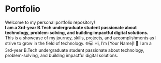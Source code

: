 # Portfolio
Welcome to my personal portfolio repository! <br>
<strong>
I am a 3rd-year B.Tech undergraduate student passionate about technology, problem-solving, and building impactful digital solutions.
</strong>
<br>This is a showcase of my journey, skills, projects, and accomplishments as I strive to grow in the field of technology. 🌐💻
Hi, I’m [Your Name]! 👋
I am a 3rd-year B.Tech undergraduate student passionate about technology, problem-solving, and building impactful digital solutions.